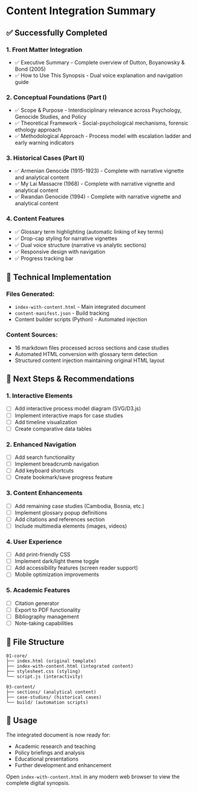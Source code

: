 # Content Integration Summary

## ✅ Successfully Completed

### 1. **Front Matter Integration**
- ✅ Executive Summary - Complete overview of Dutton, Boyanowsky & Bond (2005)
- ✅ How to Use This Synopsis - Dual voice explanation and navigation guide

### 2. **Conceptual Foundations (Part I)**
- ✅ Scope & Purpose - Interdisciplinary relevance across Psychology, Genocide Studies, and Policy
- ✅ Theoretical Framework - Social-psychological mechanisms, forensic ethology approach
- ✅ Methodological Approach - Process model with escalation ladder and early warning indicators

### 3. **Historical Cases (Part II)**
- ✅ Armenian Genocide (1915-1923) - Complete with narrative vignette and analytical content
- ✅ My Lai Massacre (1968) - Complete with narrative vignette and analytical content  
- ✅ Rwandan Genocide (1994) - Complete with narrative vignette and analytical content

### 4. **Content Features**
- ✅ Glossary term highlighting (automatic linking of key terms)
- ✅ Drop-cap styling for narrative vignettes
- ✅ Dual voice structure (narrative vs analytic sections)
- ✅ Responsive design with navigation
- ✅ Progress tracking bar

## 🔧 Technical Implementation

### Files Generated:
- `index-with-content.html` - Main integrated document
- `content-manifest.json` - Build tracking
- Content builder scripts (Python) - Automated injection

### Content Sources:
- 16 markdown files processed across sections and case studies
- Automated HTML conversion with glossary term detection
- Structured content injection maintaining original HTML layout

## 🎯 Next Steps & Recommendations

### 1. **Interactive Elements** 
- [ ] Add interactive process model diagram (SVG/D3.js)
- [ ] Implement interactive maps for case studies
- [ ] Add timeline visualization
- [ ] Create comparative data tables

### 2. **Enhanced Navigation**
- [ ] Add search functionality
- [ ] Implement breadcrumb navigation
- [ ] Add keyboard shortcuts
- [ ] Create bookmark/save progress feature

### 3. **Content Enhancements**
- [ ] Add remaining case studies (Cambodia, Bosnia, etc.)
- [ ] Implement glossary popup definitions
- [ ] Add citations and references section
- [ ] Include multimedia elements (images, videos)

### 4. **User Experience**
- [ ] Add print-friendly CSS
- [ ] Implement dark/light theme toggle
- [ ] Add accessibility features (screen reader support)
- [ ] Mobile optimization improvements

### 5. **Academic Features**
- [ ] Citation generator
- [ ] Export to PDF functionality
- [ ] Bibliography management
- [ ] Note-taking capabilities

## 📁 File Structure

```
01-core/
├── index.html (original template)
├── index-with-content.html (integrated content)
├── stylesheet.css (styling)
└── script.js (interactivity)

03-content/
├── sections/ (analytical content)
├── case-studies/ (historical cases)
└── build/ (automation scripts)
```

## 🚀 Usage

The integrated document is now ready for:
- Academic research and teaching
- Policy briefings and analysis
- Educational presentations
- Further development and enhancement

Open `index-with-content.html` in any modern web browser to view the complete digital synopsis.
